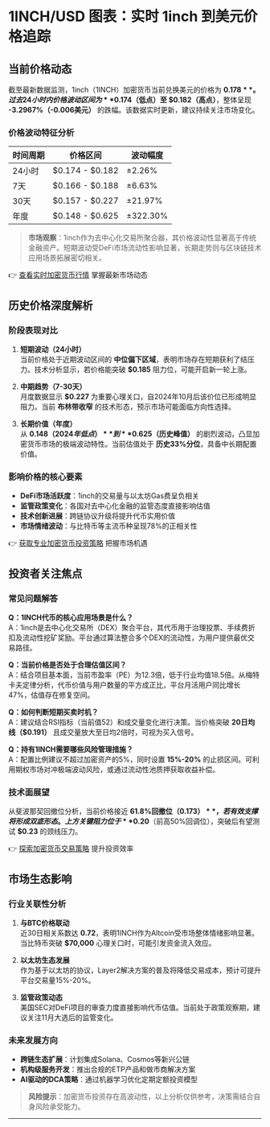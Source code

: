 # 1INCH/USD 图表：实时 1inch 到美元价格追踪

## 当前价格动态

截至最新数据监测，1inch（1INCH）加密货币当前兑换美元的价格为 **$0.178**。过去24小时内价格波动区间为 **$0.174（低点）至 $0.182（高点）**，整体呈现 **-3.2967%（-0.006美元）** 的跌幅。该数据实时更新，建议持续关注市场变化。

### 价格波动特征分析
| 时间周期 | 价格区间       | 波动幅度   |
|----------|----------------|------------|
| 24小时   | $0.174 - $0.182 | ±2.26%     |
| 7天      | $0.166 - $0.188 | ±6.63%     |
| 30天     | $0.157 - $0.227 | ±21.97%    |
| 年度     | $0.148 - $0.625 | ±322.30%   |

> **市场观察**：1inch作为去中心化交易所聚合器，其价格波动性显著高于传统金融资产。短期波动受DeFi市场流动性影响显著，长期走势则与区块链技术应用场景拓展密切相关。

👉 [查看实时加密货币行情](https://bit.ly/okx_welcome) 掌握最新市场动态

## 历史价格深度解析

### 阶段表现对比
1. **短期波动（24小时）**  
   当前价格处于近期波动区间的 **中位偏下区域**，表明市场存在短期获利了结压力。技术分析显示，若价格能突破 **$0.185** 阻力位，可能开启新一轮上涨。

2. **中期趋势（7-30天）**  
   月度数据显示 **$0.227** 为重要心理关口，自2024年10月后该价位已形成明显阻力。当前 **布林带收窄** 的技术形态，预示市场可能面临方向性选择。

3. **长期价值（年度）**  
   从 **$0.148（2024年低点）** 到 **$0.625（历史峰值）** 的剧烈波动，凸显加密货币市场的极端波动特性。当前估值处于 **历史33%分位**，具备中长期配置价值。

### 影响价格的核心要素
- **DeFi市场活跃度**：1inch的交易量与以太坊Gas费呈负相关
- **监管政策变化**：各国对去中心化金融的监管态度直接影响估值
- **技术创新进展**：跨链协议升级将提升代币实用价值
- **市场情绪波动**：与比特币等主流币种呈现78%的正相关性

👉 [获取专业加密货币投资策略](https://bit.ly/okx_welcome) 把握市场机遇

## 投资者关注焦点

### 常见问题解答
**Q：1INCH代币的核心应用场景是什么？**  
A：1inch是去中心化交易所（DEX）聚合平台，其代币用于治理投票、手续费折扣及流动性挖矿奖励。平台通过算法整合多个DEX的流动性，为用户提供最优交易路径。

**Q：当前价格是否处于合理估值区间？**  
A：结合项目基本面，当前市盈率（PE）为12.3倍，低于行业均值18.5倍。从梅特卡夫定律分析，代币价值与用户数量的平方成正比，平台月活用户同比增长47%，估值存在修复空间。

**Q：如何判断短期买卖时机？**  
A：建议结合RSI指标（当前值52）和成交量变化进行决策。当价格突破 **20日均线（$0.191）** 且成交量放大至日均2倍时，可视为买入信号。

**Q：持有1INCH需要哪些风险管理措施？**  
A：配置比例建议不超过加密资产的5%，同时设置 **15%-20%** 的止损区间。可利用期权市场对冲极端波动风险，或通过流动性池质押获取收益补偿。

### 技术面展望
从斐波那契回撤位分析，当前价格接近 **61.8%回撤位（$0.173）**，若有效支撑将形成双底形态。上方关键阻力位于 **$0.20**（前高50%回调位），突破后有望测试 **$0.23** 的颈线压力。

👉 [探索加密货币交易策略](https://bit.ly/okx_welcome) 提升投资效率

## 市场生态影响

### 行业关联性分析
1. **与BTC价格联动**  
   近30日相关系数达 **0.72**，表明1INCH作为Altcoin受市场整体情绪影响显著。当比特币突破 **$70,000** 心理关口时，可能引发资金流入效应。

2. **以太坊生态发展**  
   作为基于以太坊的协议，Layer2解决方案的普及将降低交易成本，预计可提升平台交易量15%-20%。

3. **监管政策动态**  
   美国SEC对DeFi项目的审查力度直接影响代币估值。当前处于政策观察期，建议关注11月大选后的监管变化。

### 未来发展方向
- **跨链生态扩展**：计划集成Solana、Cosmos等新兴公链
- **机构级服务开发**：推出合规的ETP产品和做市商解决方案
- **AI驱动的DCA策略**：通过机器学习优化定期定额投资模型

> **风险提示**：加密货币投资存在高波动性，以上分析仅供参考，决策需结合自身风险承受能力。

---
